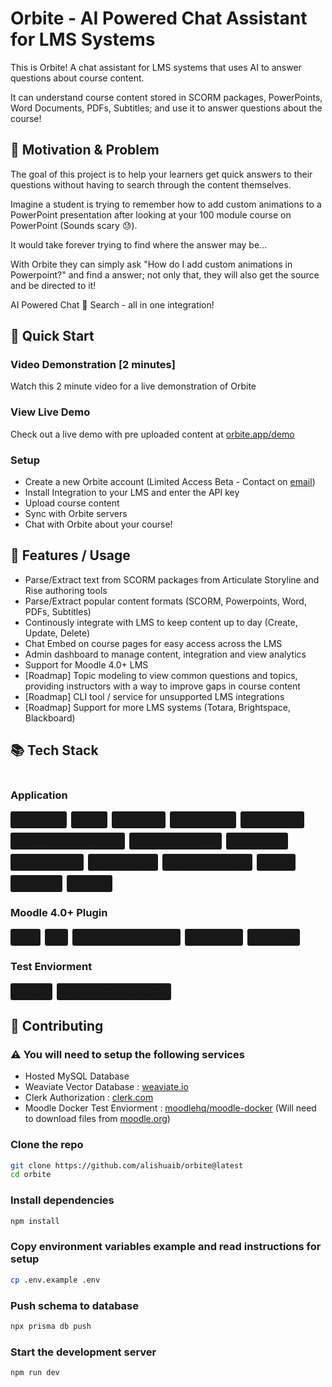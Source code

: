 # Orbite - AI Powered Chat Assistant for LMS Systems

This is Orbite! A chat assistant for LMS systems that uses AI to answer questions about course content.

It can understand course content stored in SCORM packages, PowerPoints, Word Documents, PDFs, Subtitles; and use it to answer questions about the course!

## 💭 Motivation & Problem

The goal of this project is to help your learners get quick answers to their questions without having to search through the content themselves.

Imagine a student is trying to remember how to add custom animations to a PowerPoint presentation after looking at your 100 module course on PowerPoint (Sounds scary 😓).

It would take forever trying to find where the answer may be...

With Orbite they can simply ask "How do I add custom animations in Powerpoint?" and find a answer; not only that, they will also get the source and be directed to it!

AI Powered Chat 🤝 Search - all in one integration!

## 🚀 Quick Start

### Video Demonstration [2 minutes]

Watch this 2 minute video for a live demonstration of Orbite

### View Live Demo

Check out a live demo with pre uploaded content at [orbite.app/demo](https://orbite.app/demo)

### Setup

-   Create a new Orbite account (Limited Access Beta - Contact on [email](mailto:ali@moonlite.digital))
-   Install Integration to your LMS and enter the API key
-   Upload course content
-   Sync with Orbite servers
-   Chat with Orbite about your course!

## 📖 Features / Usage

-   Parse/Extract text from SCORM packages from Articulate Storyline and Rise authoring tools
-   Parse/Extract popular content formats (SCORM, Powerpoints, Word, PDFs, Subtitles)
-   Continously integrate with LMS to keep content up to day (Create, Update, Delete)
-   Chat Embed on course pages for easy access across the LMS
-   Admin dashboard to manage content, integration and view analytics
-   Support for Moodle 4.0+ LMS
-   [Roadmap] Topic modeling to view common questions and topics, providing instructors with a way to improve gaps in course content
-   [Roadmap] CLI tool / service for unsupported LMS integrations
-   [Roadmap] Support for more LMS systems (Totara, Brightspace, Blackboard)

## 📚 Tech Stack

<div style="display:flex;flex-direction:column">
    <h3>Application</h3> 
    <div style="display:flex; flex-wrap: wrap; gap:.5em">
        <div style="background-color: #181818;padding: 5px 10px;border-radius: 3px">Typescript</div>
        <div style="background-color: #181818;padding: 5px 10px;border-radius: 3px">React</div>
        <div style="background-color: #181818;padding: 5px 10px;border-radius: 3px">NextJS 13</div>
        <div style="background-color: #181818;padding: 5px 10px;border-radius: 3px">Tailwind CSS</div>
        <div style="background-color: #181818;padding: 5px 10px;border-radius: 3px">Prisma ORM</div>
        <div style="background-color: #181818;padding: 5px 10px;border-radius: 3px">MySQL DB (PlanetScale)</div>
        <div style="background-color: #181818;padding: 5px 10px;border-radius: 3px">Weaviate VectorDB</div>
        <div style="background-color: #181818;padding: 5px 10px;border-radius: 3px">Clerk (Auth)</div>
        <div style="background-color: #181818;padding: 5px 10px;border-radius: 3px">JWT (Session)</div>
        <div style="background-color: #181818;padding: 5px 10px;border-radius: 3px">OpenAI (LLM)</div>
        <div style="background-color: #181818;padding: 5px 10px;border-radius: 3px">Zod (API Validator)</div>
        <div style="background-color: #181818;padding: 5px 10px;border-radius: 3px">Vercel</div>
        <div style="background-color: #181818;padding: 5px 10px;border-radius: 3px">AWS EC2</div>
        <div style="background-color: #181818;padding: 5px 10px;border-radius: 3px">AWS S3</div>
    </div>
    <h3>Moodle 4.0+ Plugin</h3> 
    <div style="display:flex; flex-wrap: wrap; gap:.5em">
        <div style="background-color: #181818;padding: 5px 10px;border-radius: 3px">PHP</div>
        <div style="background-color: #181818;padding: 5px 10px;border-radius: 3px">JS</div>
        <div style="background-color: #181818;padding: 5px 10px;border-radius: 3px">Mustache (Templating)</div>
        <div style="background-color: #181818;padding: 5px 10px;border-radius: 3px">HTML/CSS</div>
        <div style="background-color: #181818;padding: 5px 10px;border-radius: 3px">Bootstrap</div>
    </div>
    <h3>Test Enviorment</h3> 
    <div style="display:flex; flex-wrap: wrap; gap:.5em">
        <div style="background-color: #181818;padding: 5px 10px;border-radius: 3px">Docker</div>
        <div style="background-color: #181818;padding: 5px 10px;border-radius: 3px">ThunderClient (API Test)</div>
    </div>
</div>

## 🤝 Contributing

### ⚠ You will need to setup the following services

-   Hosted MySQL Database
-   Weaviate Vector Database : [weaviate.io](https://weaviate.io/)
-   Clerk Authorization : [clerk.com](https://clerk.com/)
-   Moodle Docker Test Enviorment : [moodlehq/moodle-docker](https://github.com/moodlehq/moodle-docker) (Will need to download files from [moodle.org](https://download.moodle.org/))

### Clone the repo

```bash
git clone https://github.com/alishuaib/orbite@latest
cd orbite
```

### Install dependencies

```bash
npm install
```

### Copy environment variables example and read instructions for setup

```bash
cp .env.example .env
```

### Push schema to database

```bash
npx prisma db push
```

### Start the development server

```bash
npm run dev
```

